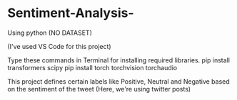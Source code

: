 # Sentiment-Analysis-
Using python (NO DATASET)

(I've used VS Code for this project)

Type these commands in Terminal for installing required libraries.
pip install transformers scipy 
pip install torch torchvision torchaudio

This project defines certain labels like Positive, Neutral and Negative based on the sentiment of the tweet (Here, we're using twitter posts)
